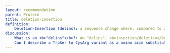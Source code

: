 ```yaml
---
layout: recommendation
parent: Protein
title: deletion-insertion
definition: 
    Deletion-Insertion (delins): a sequence change where, compared to a reference sequence, one or more amino acids are replaced by one or more other amino acids <b>and which is not</b> a substitution or conversion.
discussion:
    What is an <b>"delins"</b>?: An "delins", <b>insertion/deletion</b> in HGVS nomenclature, is a variant which is a combination of a deletion and an insertion. Based on existing nomeclature, the variant can be described as a deletion and insertion occuring at the same position, using the format p.Asn112_Thr117delinsSerAsp.
    Can I describe a TrpSer to CysArg variant as a amino acid substitution (p.TrpSer23CysArg)?: No, this is not allowed. By definition a substitution changes <b>one</b> amino acid into <b>one</b> other amino acid. The change TrpSer to CysArg should be described as p.Trp23_Ser24delinsCysArg, i.e. a deletion/insertion (indel) (<a href='http://varnomen.HGVS.org/recommendations/DNA/variant/indel/'><i>see Deletion-Insertion</i></a>).
---
```

